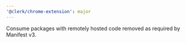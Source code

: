 ```yaml
---
'@clerk/chrome-extension': major
---
```


Consume packages with remotely hosted code removed as required by Manifest v3.
